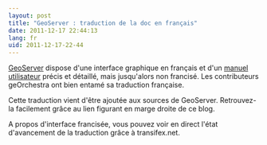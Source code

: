 ```yaml
---
layout: post
title: "GeoServer : traduction de la doc en français"
date: 2011-12-17 22:44:13
lang: fr
uid: 2011-12-17-22-44
---
```


<a href="http://geoserver.org/">GeoServer</a> dispose d'une interface graphique en français et d'un <a href="http://docs.geoserver.org/stable/en/user/">manuel utilisateur</a> précis et détaillé, mais jusqu'alors non francisé. Les contributeurs geOrchestra ont bien entamé sa traduction française. 

<!--more-->

Cette traduction vient d'être ajoutée aux sources de GeoServer. 
Retrouvez-la facilement grâce au lien figurant en marge droite de ce blog.

A propos d'interface francisée, vous pouvez voir en direct l'état d'avancement de la traduction grâce à transifex.net.
